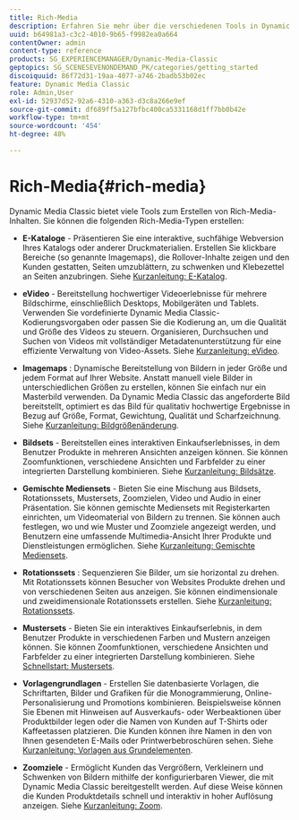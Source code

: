 ```yaml
---
title: Rich-Media
description: Erfahren Sie mehr über die verschiedenen Tools in Dynamic Media Classic, mit denen Sie Rich Media erstellen können.
uuid: b64981a3-c3c2-4010-9b65-f9982ea0a664
contentOwner: admin
content-type: reference
products: SG_EXPERIENCEMANAGER/Dynamic-Media-Classic
geptopics: SG_SCENESEVENONDEMAND_PK/categories/getting_started
discoiquuid: 86f72d31-19aa-4077-a746-2badb53b02ec
feature: Dynamic Media Classic
role: Admin,User
exl-id: 52937d52-92a6-4310-a363-d3c8a266e9ef
source-git-commit: df689ff5a127bfbc400ca5331168d1ff7bb0b42e
workflow-type: tm+mt
source-wordcount: '454'
ht-degree: 48%

---
```


# Rich-Media{#rich-media}

Dynamic Media Classic bietet viele Tools zum Erstellen von Rich-Media-Inhalten. Sie können die folgenden Rich-Media-Typen erstellen:

* **E-Kataloge**  - Präsentieren Sie eine interaktive, suchfähige Webversion Ihres Katalogs oder anderer Druckmaterialien. Erstellen Sie klickbare Bereiche (so genannte Imagemaps), die Rollover-Inhalte zeigen und den Kunden gestatten, Seiten umzublättern, zu schwenken und Klebezettel an Seiten anzubringen.
Siehe [Kurzanleitung: E-Katalog](/help/quick-start-ecatalog.md).

* **eVideo**  - Bereitstellung hochwertiger Videoerlebnisse für mehrere Bildschirme, einschließlich Desktops, Mobilgeräten und Tablets. Verwenden Sie vordefinierte Dynamic Media Classic-Kodierungsvorgaben oder passen Sie die Kodierung an, um die Qualität und Größe des Videos zu steuern. Organisieren, Durchsuchen und Suchen von Videos mit vollständiger Metadatenunterstützung für eine effiziente Verwaltung von Video-Assets.
Siehe [Kurzanleitung: eVideo](/help/quick-start-video.md).

* **Imagemaps** : Dynamische Bereitstellung von Bildern in jeder Größe und jedem Format auf Ihrer Website. Anstatt manuell viele Bilder in unterschiedlichen Größen zu erstellen, können Sie einfach nur ein Masterbild verwenden. Da Dynamic Media Classic das angeforderte Bild bereitstellt, optimiert es das Bild für qualitativ hochwertige Ergebnisse in Bezug auf Größe, Format, Gewichtung, Qualität und Scharfzeichnung.
Siehe [Kurzanleitung: Bildgrößenänderung](/help/quick-start-image-sizing.md).

* **Bildsets**  - Bereitstellen eines interaktiven Einkaufserlebnisses, in dem Benutzer Produkte in mehreren Ansichten anzeigen können. Sie können Zoomfunktionen, verschiedene Ansichten und Farbfelder zu einer integrierten Darstellung kombinieren.
Siehe [Kurzanleitung: Bildsätze](/help/quick-start-image-sets.md).

* **Gemischte Mediensets**  - Bieten Sie eine Mischung aus Bildsets, Rotationssets, Mustersets, Zoomzielen, Video und Audio in einer Präsentation. Sie können gemischte Mediensets mit Registerkarten einrichten, um Videomaterial von Bildern zu trennen. Sie können auch festlegen, wo und wie Muster und Zoomziele angezeigt werden, und Benutzern eine umfassende Multimedia-Ansicht Ihrer Produkte und Dienstleistungen ermöglichen.
Siehe [Kurzanleitung: Gemischte Mediensets](/help/quick-start-mixed-media-sets.md).

* **Rotationssets** : Sequenzieren Sie Bilder, um sie horizontal zu drehen. Mit Rotationssets können Besucher von Websites Produkte drehen und von verschiedenen Seiten aus anzeigen. Sie können eindimensionale und zweidimensionale Rotationssets erstellen.
Siehe [Kurzanleitung: Rotationssets](/help/quick-start-spin-sets.md).

* **Mustersets**  - Bieten Sie ein interaktives Einkaufserlebnis, in dem Benutzer Produkte in verschiedenen Farben und Mustern anzeigen können. Sie können Zoomfunktionen, verschiedene Ansichten und Farbfelder zu einer integrierten Darstellung kombinieren.
Siehe [Schnellstart: Mustersets](/help/quick-start-swatch-sets.md).

* **Vorlagengrundlagen**  - Erstellen Sie datenbasierte Vorlagen, die Schriftarten, Bilder und Grafiken für die Monogrammierung, Online-Personalisierung und Promotions kombinieren. Beispielsweise können Sie Ebenen mit Hinweisen auf Ausverkaufs- oder Werbeaktionen über Produktbilder legen oder die Namen von Kunden auf T-Shirts oder Kaffeetassen platzieren. Die Kunden können ihre Namen in den von Ihnen gesendeten E-Mails oder Printwerbebroschüren sehen.
Siehe [Kurzanleitung: Vorlagen aus Grundelementen](/help/quick-start-template-basics.md).

* **Zoomziele**  - Ermöglicht Kunden das Vergrößern, Verkleinern und Schwenken von Bildern mithilfe der konfigurierbaren Viewer, die mit Dynamic Media Classic bereitgestellt werden. Auf diese Weise können die Kunden Produktdetails schnell und interaktiv in hoher Auflösung anzeigen.
Siehe [Kurzanleitung: Zoom](/help/quick-start-zoom.md).
